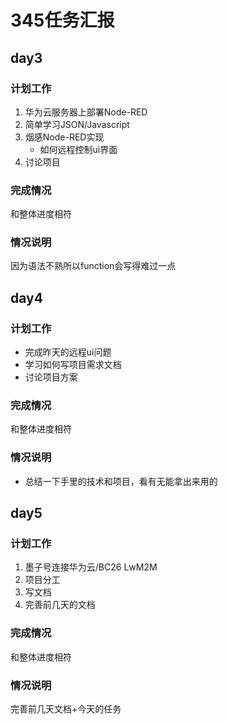# 345任务汇报

## day3

### 计划工作

1. 华为云服务器上部署Node-RED
2. 简单学习JSON/Javascript
3. 烟感Node-RED实现
    - 如何远程控制ui界面
4. 讨论项目

### 完成情况
和整体进度相符

### 情况说明
因为语法不熟所以function会写得难过一点

## day4

### 计划工作
- 完成昨天的远程ui问题
- 学习如何写项目需求文档
- 讨论项目方案

### 完成情况
和整体进度相符

### 情况说明
- 总结一下手里的技术和项目，看有无能拿出来用的


## day5

### 计划工作
1. 墨子号连接华为云/BC26 LwM2M
2. 项目分工
3. 写文档
4. 完善前几天的文档

### 完成情况
和整体进度相符

### 情况说明
完善前几天文档+今天的任务
